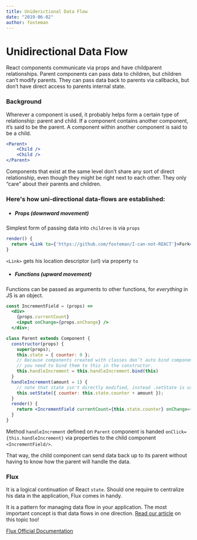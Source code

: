```yaml
---
title: Uniderictional Data Flow
date: "2019-06-02"
author: fosteman
---
```


# Unidirectional Data Flow  

React components communicate via props and have child­parent relationships. Parent components can pass data to children, but children can’t modify parents. They can pass data back to parents via callbacks, but don’t have direct access to parents internal state.

### Background
Wherever a component is used, it probably helps form a certain type of relationship: parent and child. 
If a component contains another component, it’s said to be the parent. A component within another component is said to be a child.
```jsx harmony
<Parent>
    <Child />
    <Child />
</Parent>
```
Components that exist at the same level don’t share any sort of direct relationship, even though they might be right next to each other. They only “care” about their parents and children.

### Here's how uni-directional data-flows are established:
- ##### Props (downward movement)
Simplest form of passing data into `children` is via `props`
```jsx harmony
render() {
  return <Link to={'https://github.com/fosteman/I-can-not-REACT'}>Fork</Link>;
}
```
`<Link>` gets his location descriptor (url) via property `to`
- ##### Functions (upward movement)
Functions can be passed as arguments to other functions, for <em>everything</em> in JS is an object. 
```jsx harmony
const IncrementField = (props) =>
  <div>
    {props.currentCount}
    <input onChange={props.onChange} />
  </div>;

class Parent extends Component {
  constructor(props) {
    super(props);
    this.state = { counter: 0 };
    // Because components created with classes don’t auto bind component methods,
    // you need to bind them to this in the constructor.
    this.handleIncrement = this.handleIncrement.bind(this)
  }
  handleIncrement(amount = 1) {
    // note that state isn't directly modified, instead .setState is used.
    this.setState({ counter: this.state.counter + amount });
  }
  render() {
    return <IncrementField currentCount={this.state.counter} onChange={this.handleIncrement} />
  }
}

```
Method `handleIncrement` defined on `Parent` component is handed `onClick={this.handleIncrement}` via properties to the child component `<IncrementField/>`.

That way, the child component can send data back up to its parent without having to know how the parent will handle the data. 

### Flux

It is a logical continuation of React `state`. Should one require to centralize his data in the application, Flux comes in handy. 

It is a pattern for managing data flow in your application. The most important concept is that data flows in one direction. 
[Read our article](https://i-can-not-react.netlify.com/flux/) on this topic too! 

[Flux Official Documentation](https://github.com/facebook/flux/tree/master/examples/flux-concepts)
